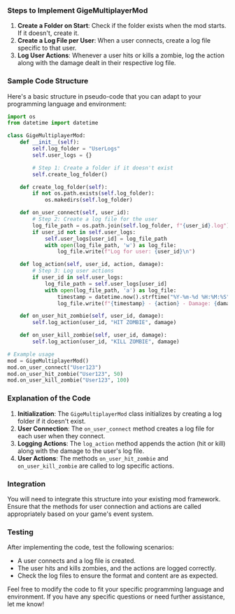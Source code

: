 ### Steps to Implement GigeMultiplayerMod

1. **Create a Folder on Start**: Check if the folder exists when the mod starts. If it doesn't, create it.
2. **Create a Log File per User**: When a user connects, create a log file specific to that user.
3. **Log User Actions**: Whenever a user hits or kills a zombie, log the action along with the damage dealt in their respective log file.

### Sample Code Structure

Here's a basic structure in pseudo-code that you can adapt to your programming language and environment:

```python
import os
from datetime import datetime

class GigeMultiplayerMod:
    def __init__(self):
        self.log_folder = "UserLogs"
        self.user_logs = {}

        # Step 1: Create a folder if it doesn't exist
        self.create_log_folder()

    def create_log_folder(self):
        if not os.path.exists(self.log_folder):
            os.makedirs(self.log_folder)

    def on_user_connect(self, user_id):
        # Step 2: Create a log file for the user
        log_file_path = os.path.join(self.log_folder, f"{user_id}.log")
        if user_id not in self.user_logs:
            self.user_logs[user_id] = log_file_path
            with open(log_file_path, 'w') as log_file:
                log_file.write(f"Log for user: {user_id}\n")

    def log_action(self, user_id, action, damage):
        # Step 3: Log user actions
        if user_id in self.user_logs:
            log_file_path = self.user_logs[user_id]
            with open(log_file_path, 'a') as log_file:
                timestamp = datetime.now().strftime("%Y-%m-%d %H:%M:%S")
                log_file.write(f"{timestamp} - {action} - Damage: {damage}\n")

    def on_user_hit_zombie(self, user_id, damage):
        self.log_action(user_id, "HIT ZOMBIE", damage)

    def on_user_kill_zombie(self, user_id, damage):
        self.log_action(user_id, "KILL ZOMBIE", damage)

# Example usage
mod = GigeMultiplayerMod()
mod.on_user_connect("User123")
mod.on_user_hit_zombie("User123", 50)
mod.on_user_kill_zombie("User123", 100)
```

### Explanation of the Code

1. **Initialization**: The `GigeMultiplayerMod` class initializes by creating a log folder if it doesn't exist.
2. **User Connection**: The `on_user_connect` method creates a log file for each user when they connect.
3. **Logging Actions**: The `log_action` method appends the action (hit or kill) along with the damage to the user's log file.
4. **User Actions**: The methods `on_user_hit_zombie` and `on_user_kill_zombie` are called to log specific actions.

### Integration

You will need to integrate this structure into your existing mod framework. Ensure that the methods for user connection and actions are called appropriately based on your game's event system.

### Testing

After implementing the code, test the following scenarios:
- A user connects and a log file is created.
- The user hits and kills zombies, and the actions are logged correctly.
- Check the log files to ensure the format and content are as expected.

Feel free to modify the code to fit your specific programming language and environment. If you have any specific questions or need further assistance, let me know!